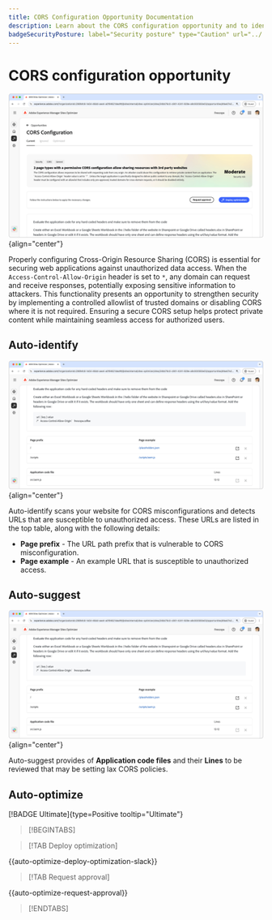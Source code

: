 ```yaml
---
title: CORS Configuration Opportunity Documentation
description: Learn about the CORS configuration opportunity and to identify and fix site security vulnerabilities.
badgeSecurityPosture: label="Security posture" type="Caution" url="../../opportunity-types/security-posture.md" tooltip="Security posture"
---
```


# CORS configuration opportunity

![CORS configuration opportunity](./assets/cors-configuration/hero.png){align="center"}

Properly configuring Cross-Origin Resource Sharing (CORS) is essential for securing web applications against unauthorized data access. When the `Access-Control-Allow-Origin` header is set to `*`, any domain can request and receive responses, potentially exposing sensitive information to attackers. This functionality presents an opportunity to strengthen security by implementing a controlled allowlist of trusted domains or disabling CORS where it is not required. Ensuring a secure CORS setup helps protect private content while maintaining seamless access for authorized users.

## Auto-identify

![Auto-identify CORS configuration opportunity](./assets/cors-configuration/auto-identify.png){align="center"} 

Auto-identify scans your website for CORS misconfigurations and detects URLs that are susceptible to unauthorized access. These URLs are listed in the top table, along with the following details:

* **Page prefix** - The URL path prefix that is vulnerable to CORS misconfiguration.
* **Page example** - An example URL that is susceptible to unauthorized access.

## Auto-suggest

![Auto-suggest CORS configuration opportunity](./assets/cors-configuration/auto-suggest.png){align="center"}

Auto-suggest provides of **Application code files** and their **Lines** to be reviewed that may be setting lax CORS policies.


## Auto-optimize

[!BADGE Ultimate]{type=Positive tooltip="Ultimate"}

>[!BEGINTABS]

>[!TAB Deploy optimization]

{{auto-optimize-deploy-optimization-slack}}

>[!TAB Request approval]

{{auto-optimize-request-approval}}

>[!ENDTABS]
